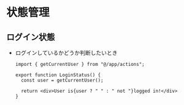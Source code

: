 # 状態管理

## ログイン状態

- ログインしているかどうか判断したいとき

  ```tsx
  import { getCurrentUser } from "@/app/actions";

  export function LoginStatus() {
    const user = getCurrentUser();

    return <div>User is{user ? " " : " not "}logged in!</div>
  }
  ```
